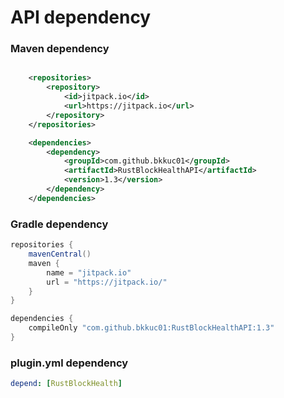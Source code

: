 # API dependency

### Maven dependency
```xml

    <repositories>
        <repository>
            <id>jitpack.io</id>
            <url>https://jitpack.io</url>
        </repository>
    </repositories>

    <dependencies>
        <dependency>
            <groupId>com.github.bkkuc01</groupId>
            <artifactId>RustBlockHealthAPI</artifactId>
            <version>1.3</version>
        </dependency>
    </dependencies>

```

### Gradle dependency
```groovy
repositories {
    mavenCentral()
    maven {
        name = "jitpack.io"
        url = "https://jitpack.io/"
    }
}

dependencies {
    compileOnly "com.github.bkkuc01:RustBlockHealthAPI:1.3"
}
```

### plugin.yml dependency
```YAML
depend: [RustBlockHealth]
```

